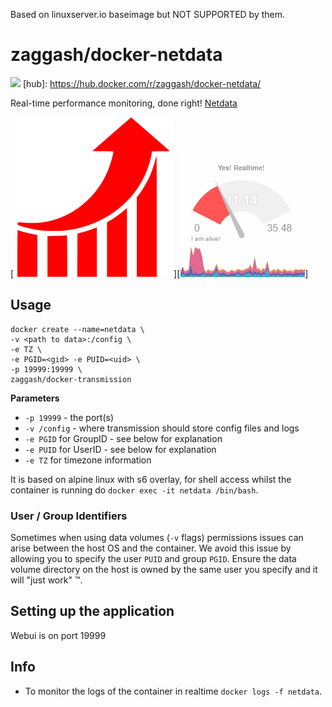 Based on linuxserver.io baseimage but NOT SUPPORTED by them.

# zaggash/docker-netdata
[![](https://images.microbadger.com/badges/image/zaggash/docker-netdata.svg)](https://microbadger.com/images/zaggash/docker-netdata "Get your own image badge on microbadger.com")
[hub]: https://hub.docker.com/r/zaggash/docker-netdata/

Real-time performance monitoring, done right! [Netdata](https://github.com/firehol/netdata/)

[![netdata](https://github.com/firehol/netdata/blob/master/web/images/seo-performance-256.png)][![netdata](https://github.com/firehol/netdata/blob/master/web/images/animated.gif)]

## Usage

```
docker create --name=netdata \
-v <path to data>:/config \
-e TZ \
-e PGID=<gid> -e PUID=<uid> \
-p 19999:19999 \
zaggash/docker-transmission
```

**Parameters**

* `-p 19999` - the port(s)
* `-v /config` - where transmission should store config files and logs
* `-e PGID` for GroupID - see below for explanation
* `-e PUID` for UserID - see below for explanation
* `-e TZ` for timezone information

It is based on alpine linux with s6 overlay, for shell access whilst the container is running do `docker exec -it netdata /bin/bash`.

### User / Group Identifiers

Sometimes when using data volumes (`-v` flags) permissions issues can arise between the host OS and the container. We avoid this issue by allowing you to specify the user `PUID` and group `PGID`. Ensure the data volume directory on the host is owned by the same user you specify and it will "just work" ™.

## Setting up the application 

Webui is on port 19999


## Info

* To monitor the logs of the container in realtime `docker logs -f netdata`.
